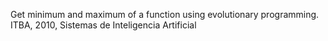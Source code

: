 Get minimum and maximum of a function using evolutionary programming.
ITBA, 2010, Sistemas de Inteligencia Artificial